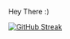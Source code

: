 Hey There :)







[![GitHub Streak](https://streak-stats.demolab.com?user=RITIK-KHARYA&theme=highcontrast&hide_border=true&border_radius=5)](https://git.io/streak-stats)
